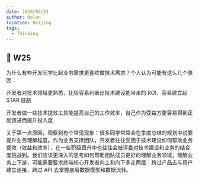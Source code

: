 ```yaml
---
date: 2020/06/21
author: Nolan
location: Beijing
tags:
  - Thinking
---
```


## 🧠 W25

为什么有些开发同学比起业务需求更喜欢做技术需求？个人认为可能有这么几个原因：

开发者对技术领域更熟悉，比较容易判断出技术建设能带来的 ROI，容易建立起 STAR 链路

开发者做一些技术提效工具能提高自己的工作效率，自己作为受益方更容易得到正反馈进而提升投入度

关于第一点原因，观察到有个常见现象：很多同学常常会在季度总结的规划中说要提升业务理解程度。作为业务支撑团队，开发者往往受困于技术建设如何帮助业务提效（效益和效率），在一些职级晋升中也往往会被评委对技术建设和业务的结合度挑战到。我们应该更深入的思考如何帮助团队成员更好的理解业务领域，理解业务上下游，可能需要要求终端核心开发者向上和向下多走两层：跨过产品去与用户建立连接，跨过 API 去掌握底层数据模型和数据流转。



